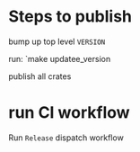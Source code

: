 # Steps to publish

bump up top level `VERSION`

run: `make updatee_version

publish all crates

# run CI workflow

Run `Release` dispatch workflow